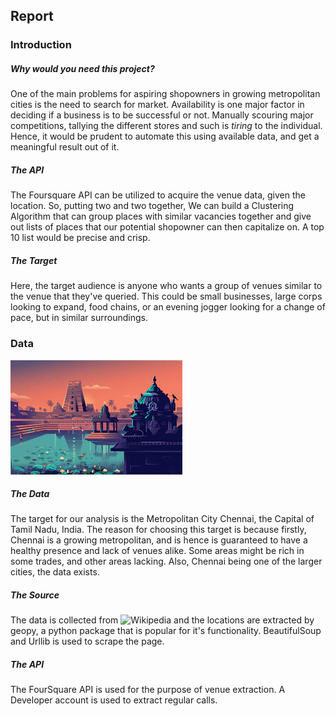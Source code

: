 ## Report

### Introduction

##### Why would you need this project?
One of the main problems for aspiring shopowners in growing metropolitan cities is the need to search for market. Availability is one major factor in deciding if a business is to be successful or not. Manually scouring major competitions, tallying the different stores and such is _tiring_ to the individual. Hence, it would be prudent to automate this using available data, and get a meaningful result out of it.

##### The API 
The Foursquare API can be utilized to acquire the venue data, given the location. So, putting two and two together, We can build a Clustering Algorithm that can group places with similar vacancies together and give out lists of places that our potential shopowner can then capitalize on. A top 10 list would be precise and crisp.

##### The Target
Here, the target audience is anyone who wants a group of venues similar to the venue that they've queried. This could be small businesses, large corps looking to expand, food chains, or an evening jogger looking for a change of pace, but in similar surroundings. 

### Data

<img src = './Images/Chennai.jpeg'>

##### The Data
The target for our analysis is the Metropolitan City Chennai, the Capital of Tamil Nadu, India. The reason for choosing this target is because firstly, Chennai is a growing metropolitan, and is hence is guaranteed to have a healthy presence and lack of venues alike. Some areas might be rich in some trades, and other areas lacking. Also, Chennai being one of the larger cities, the data exists.

##### The Source
The data is collected from ![Wikipedia](https://en.wikipedia.org/wiki/Category:Suburbs_of_Chennai) and the locations are extracted by geopy, a python package that is popular for it's functionality. BeautifulSoup and Urllib is used to scrape the page. 

##### The API
The FourSquare API is used for the purpose of venue extraction. A Developer account is used to extract regular calls.

### 